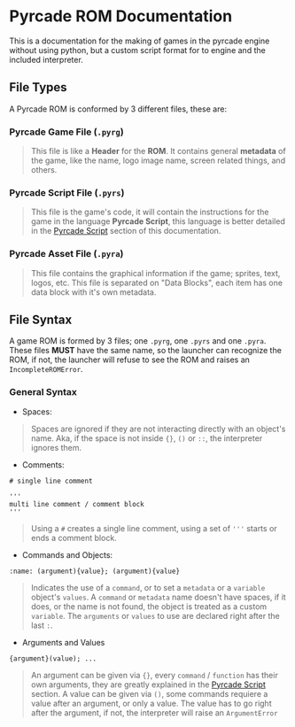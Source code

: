 # Pyrcade ROM Documentation
This is a documentation for the making of games in the pyrcade engine without using python, but a custom script format for to engine and the included interpreter.

## File Types
A Pyrcade ROM is conformed by 3 different files, these are:
### Pyrcade Game File (`.pyrg`)
> This file is like a **Header** for the **ROM**. It contains general **metadata** of the game, like the name, logo image name, screen related things, and others.
### Pyrcade Script File (`.pyrs`)
> This file is the game's code, it will contain the instructions for the game in the language **Pyrcade Script**, this language is better detailed in the [Pyrcade Script]() section of this documentation.
### Pyrcade Asset File (`.pyra`)
> This file contains the graphical information if the game; sprites, text, logos, etc. This file is separated on "Data Blocks", each item has one data block with it's own metadata.

## File Syntax
A game ROM is formed by 3 files; one `.pyrg`, one `.pyrs` and one `.pyra`. These files **MUST** have the same name, so the launcher can recognize the ROM, if not, the launcher will refuse to see the ROM and raises an `IncompleteROMError`.
### General Syntax
+ Spaces:

> Spaces are ignored if they are not interacting directly with an object's name. Aka, if the space is not inside `{}`, `()` or `::`, the interpreter ignores them.

+ Comments:

```
# single line comment
```
```
'''
multi line comment / comment block
'''
```

> Using a `#` creates a single line comment, using a set of `'''` starts or ends a comment block.

+ Commands and Objects:
```
:name: (argument){value}; (argument){value}
```
> Indicates the use of a `command`, or to set a `metadata` or a `variable` object's `values`. A `command` or `metadata` name doesn't have spaces, if it does, or the name is not found, the object is treated as a custom `variable`. The `arguments` or `values` to use are declared right after the last `:`.

+ Arguments and Values
```
{argument}(value); ...
```
> An argument can be given via `{}`, every `command` / `function` has their own arguments, they are greatly explained in the [Pyrcade Script]() section.
> A value can be given via `()`, some commands requiere a value after an argument, or only a value. The value has to go right after the argument, if not, the interpreter will raise an `ArgumentError`


 
